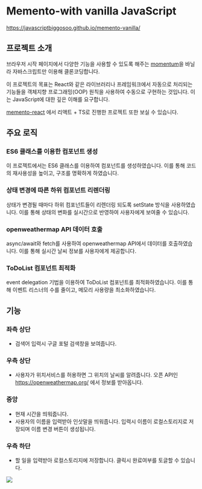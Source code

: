 # Memento-with vanilla JavaScript

https://javascriptbiggosoo.github.io/memento-vanilla/

## 프로젝트 소개

브라우저 시작 페이지에서 다양한 기능을 사용할 수 있도록 해주는 [momentum](https://momentumdash.com/)을 바닐라 자바스크립트만 이용해 클론코딩합니다.

이 프로젝트의 목표는 React와 같은 라이브러리나 프레임워크에서 자동으로 처리되는 기능들을 객체지향 프로그래밍(OOP) 원칙을 사용하여 수동으로 구현하는 것입니다.
이는 JavaScript에 대한 깊은 이해를 요구합니다.

[memento-react](https://github.com/javascriptbiggosoo/memento-react) 에서 리액트 + TS로 진행한 프로젝트 또한 보실 수 있습니다.

## 주요 로직

### ES6 클래스를 이용한 컴포넌트 생성

이 프로젝트에서는 ES6 클래스를 이용하여 컴포넌트를 생성하였습니다. 이를 통해 코드의 재사용성을 높이고, 구조를 명확하게 하였습니다.

### 상태 변경에 따른 하위 컴포넌트 리렌더링

상태가 변경될 때마다 하위 컴포넌트들이 리렌더링 되도록 setState 방식을 사용하였습니다. 이를 통해 상태의 변화를 실시간으로 반영하여 사용자에게 보여줄 수 있습니다.

### openweathermap API 데이터 호출

async/await와 fetch를 사용하여 openweathermap API에서 데이터를 호출하였습니다. 이를 통해 실시간 날씨 정보를 사용자에게 제공합니다.

### ToDoList 컴포넌트 최적화

event delegation 기법을 이용하여 ToDoList 컴포넌트를 최적화하였습니다. 이를 통해 이벤트 리스너의 수를 줄이고, 메모리 사용량을 최소화하였습니다.

## 기능

### 좌측 상단

- 검색어 입력시 구글 포털 검색창을 보여줍니다.

### 우측 상단

- 사용자가 위치서비스를 허용하면 그 위치의 날씨를 알려줍니다.
  오픈 API인 https://openweathermap.org/ 에서 정보를 받아옵니다.

### 중앙

- 현재 시간을 띄워줍니다.
- 사용자의 이름을 입력받아 인삿말을 띄워줍니다.
  입력시 이름이 로컬스토리지로 저장되며 이름 변경 버튼이 생성됩니다.

### 우측 하단

- 할 일을 입력받아 로컬스토리지에 저장합니다.
  클릭시 완료여부를 토글할 수 있습니다.

<img src="https://user-images.githubusercontent.com/28939278/215250935-17c1774c-8d08-47e8-a586-7aaadacd57a3.gif">
